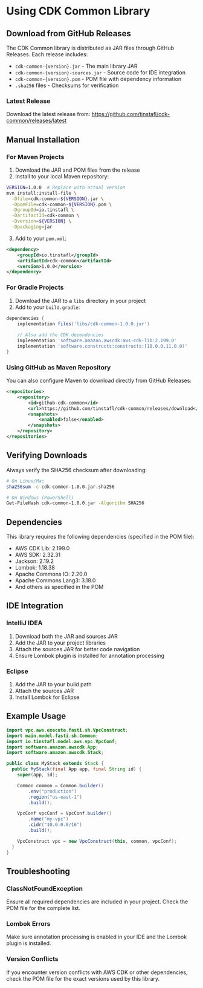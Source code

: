 # Using CDK Common Library

## Download from GitHub Releases

The CDK Common library is distributed as JAR files through GitHub Releases. Each
release includes:

- `cdk-common-{version}.jar` - The main library JAR
- `cdk-common-{version}-sources.jar` - Source code for IDE integration
- `cdk-common-{version}.pom` - POM file with dependency information
- `.sha256` files - Checksums for verification

### Latest Release

Download the latest release from:
https://github.com/tinstafl/cdk-common/releases/latest

## Manual Installation

### For Maven Projects

1. Download the JAR and POM files from the release
2. Install to your local Maven repository:

```bash
VERSION=1.0.0  # Replace with actual version
mvn install:install-file \
  -Dfile=cdk-common-${VERSION}.jar \
  -DpomFile=cdk-common-${VERSION}.pom \
  -DgroupId=io.tinstafl \
  -DartifactId=cdk-common \
  -Dversion=${VERSION} \
  -Dpackaging=jar
```

3. Add to your `pom.xml`:

```xml
<dependency>
    <groupId>io.tinstafl</groupId>
    <artifactId>cdk-common</artifactId>
    <version>1.0.0</version>
</dependency>
```

### For Gradle Projects

1. Download the JAR to a `libs` directory in your project
2. Add to your `build.gradle`:

```gradle
dependencies {
    implementation files('libs/cdk-common-1.0.0.jar')
    
    // Also add the CDK dependencies
    implementation 'software.amazon.awscdk:aws-cdk-lib:2.199.0'
    implementation 'software.constructs:constructs:[10.0.0,11.0.0)'
}
```

### Using GitHub as Maven Repository

You can also configure Maven to download directly from GitHub Releases:

```xml
<repositories>
    <repository>
        <id>github-cdk-common</id>
        <url>https://github.com/tinstafl/cdk-common/releases/download</url>
        <snapshots>
            <enabled>false</enabled>
        </snapshots>
    </repository>
</repositories>
```

## Verifying Downloads

Always verify the SHA256 checksum after downloading:

```bash
# On Linux/Mac
sha256sum -c cdk-common-1.0.0.jar.sha256

# On Windows (PowerShell)
Get-FileHash cdk-common-1.0.0.jar -Algorithm SHA256
```

## Dependencies

This library requires the following dependencies (specified in the POM file):

- AWS CDK Lib: 2.199.0
- AWS SDK: 2.32.31
- Jackson: 2.19.2
- Lombok: 1.18.38
- Apache Commons IO: 2.20.0
- Apache Commons Lang3: 3.18.0
- And others as specified in the POM

## IDE Integration

### IntelliJ IDEA

1. Download both the JAR and sources JAR
2. Add the JAR to your project libraries
3. Attach the sources JAR for better code navigation
4. Ensure Lombok plugin is installed for annotation processing

### Eclipse

1. Add the JAR to your build path
2. Attach the sources JAR
3. Install Lombok for Eclipse

## Example Usage

```java
import vpc.aws.execute.fasti.sh.VpcConstruct;
import main.model.fasti.sh.Common;
import io.tinstafl.model.aws.vpc.VpcConf;
import software.amazon.awscdk.App;
import software.amazon.awscdk.Stack;

public class MyStack extends Stack {
  public MyStack(final App app, final String id) {
    super(app, id);

    Common common = Common.builder()
        .env("production")
        .region("us-east-1")
        .build();

    VpcConf vpcConf = VpcConf.builder()
        .name("my-vpc")
        .cidr("10.0.0.0/16")
        .build();

    VpcConstruct vpc = new VpcConstruct(this, common, vpcConf);
  }
}
```

## Troubleshooting

### ClassNotFoundException

Ensure all required dependencies are included in your project. Check the POM
file for the complete list.

### Lombok Errors

Make sure annotation processing is enabled in your IDE and the Lombok plugin is
installed.

### Version Conflicts

If you encounter version conflicts with AWS CDK or other dependencies, check the
POM file for the exact versions used by this library.
